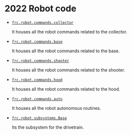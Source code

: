 # 2022 Robot code

- [`frc.robot.commands.collector`](src/main/java/frc/robot/commands/collector)

  It houses all the robot commands related to the collector.

- [`frc.robot.commands.base`](src/main/java/frc/robot/commands/base)

  It houses all the robot commands related to the base.

- [`frc.robot.commands.shooter`](src/main/java/frc/robot/commands/shooter)

  It houses all the robot commands related to the shooter.

- [`frc.robot.commands.hood`](src/main/java/frc/robot/commands/hood)

  It houses all the robot commands related to the hood.

- [`frc.robot.commands.auto`](src/main/java/frc/robot/commands/auto)

  It houses all the robot autonomous routines.

- [`frc.robot.subsystems.Base`](src/main/java/frc/robot/subsystems/Base.java)

  Its the subsystem for the drivetrain.
